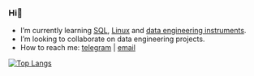 ### Hi👋

- I’m currently learning [SQL](https://learndb.ru/courses), [Linux](https://otus.ru/online/online-linux) and [data engineering instruments](https://github.com/Data-Learn/data-engineering/tree/master).
- I’m looking to collaborate on data engineering projects.
- How to reach me: [telegram](https://t.me/atsterq) | [email](olegguschin.dev@gmail.com)

[![Top Langs](https://github-readme-stats.vercel.app/api/top-langs/?username=atsterq&layout=donut&theme=transparent)](https://github.com/anuraghazra/github-readme-stats)
